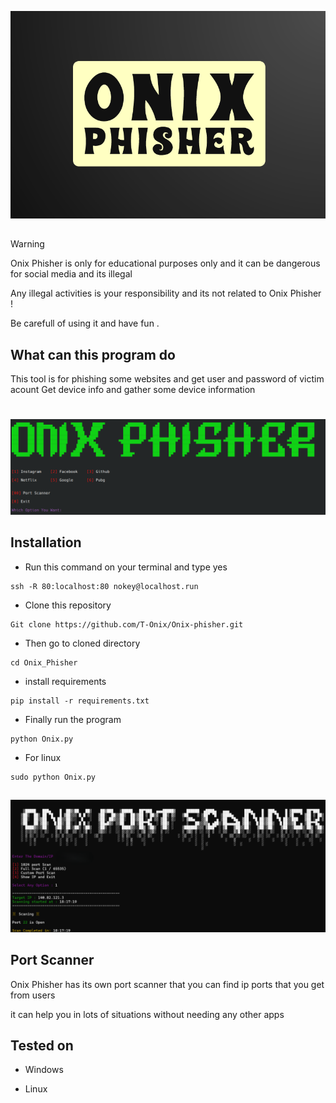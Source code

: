 <p align="center">
    <img src="Logo/logo.png">
</p>


##

> [!Warning]
> Onix Phisher is only for educational purposes only and it can be dangerous for social media and its illegal

Any illegal activities is your responsibility and its not related to Onix Phisher !

Be carefull of using it and have fun . 

## What can this program do
This tool is for phishing some websites and get user and password of victim acount
Get device info and gather some device information

#
<p align="center">
    <img src="Logo/onix.png">
</p>

## Installation

- Run this command on your terminal and type yes
```
ssh -R 80:localhost:80 nokey@localhost.run
``` 
- Clone this repository 
```
Git clone https://github.com/T-Onix/Onix-phisher.git
```
- Then go to cloned directory
```
cd Onix_Phisher
```
- install requirements
```
pip install -r requirements.txt
```
- Finally run the program
```
python Onix.py
```
- For linux
```
sudo python Onix.py
```
##

<p align="center">
    <img src="Logo/port.png">
</p>

## Port Scanner

Onix Phisher has its own port scanner that you can find ip ports that you get from users 

it can help you in lots of situations without needing any other apps
 
## Tested on

- Windows 

- Linux